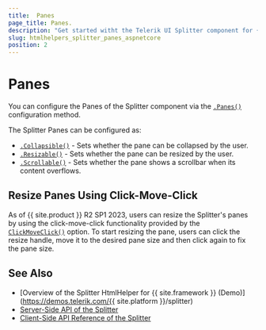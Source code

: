 ```yaml
---
title:  Panes
page_title: Panes.
description: "Get started witht the Telerik UI Splitter component for {{ site.framework }} and learn how to configure the panes behavior."
slug: htmlhelpers_splitter_panes_aspnetcore
position: 2
---
```


# Panes

You can configure the Panes of the Splitter component via the [`.Panes()`](/api/kendo.mvc.ui.fluent/splitterbuilder#panessystemaction) configuration method.

The Splitter Panes can be configured as:

- [`.Collapsible()`](/api/kendo.mvc.ui.fluent/splitterpanebuilder#collapsiblesystemboolean) - Sets whether the pane can be collapsed by the user.
- [`.Resizable()`](/api/kendo.mvc.ui.fluent/splitterpanebuilder#resizablesystemboolean) - Sets whether the pane can be resized by the user.
- [`.Scrollable()`](/api/kendo.mvc.ui.fluent/splitterpanebuilder#scrollablesystemboolean) - Sets whether the pane shows a scrollbar when its content overflows.

## Resize Panes Using Click-Move-Click

As of {{ site.product }} R2 SP1 2023, users can resize the Splitter's panes by using the click-move-click functionality provided by the [`ClickMoveClick()`](/api/kendo.mvc.ui.fluent/splitterbuilder#clickmoveclicksystemboolean) option. To start resizing the pane, users can click the resize handle, move it to the desired pane size and then click again to fix the pane size.

## See Also

- [Overview of the Splitter HtmlHelper for {{ site.framework }} (Demo)](https://demos.telerik.com/{{ site.platform }}/splitter)
- [Server-Side API of the Splitter](/api/splitter)
- [Client-Side API Reference of the Splitter](/api/javascript/ui/splitter)